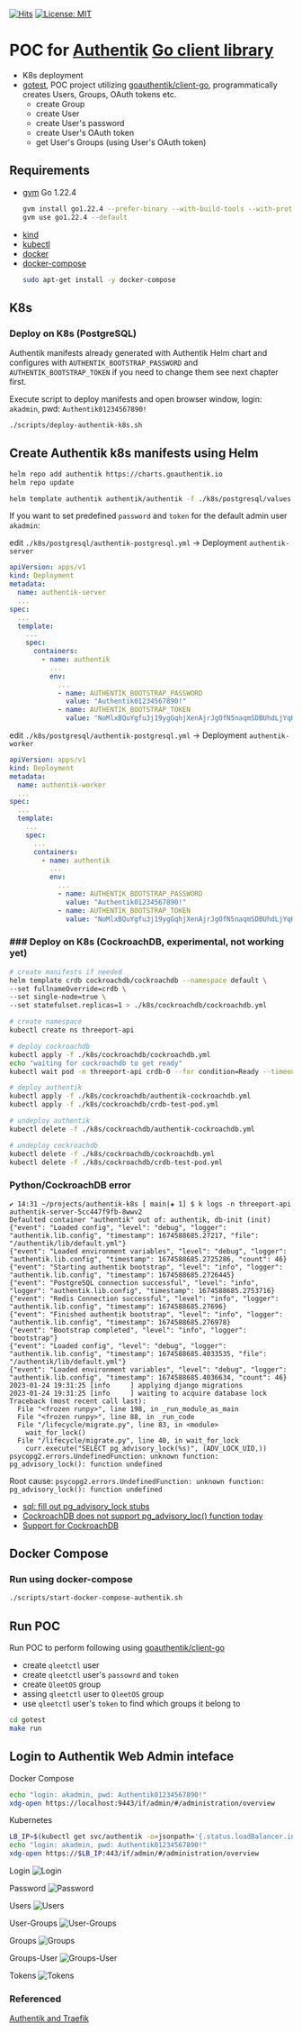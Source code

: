 [![Hits](https://hits.sh/github.com/AndriyKalashnykov/authentik-k8s.svg)](https://hits.sh/github.com/AndriyKalashnykov/authentik-k8s/)
[![License: MIT](https://img.shields.io/badge/License-MIT-brightgreen.svg)](https://opensource.org/licenses/MIT)
# POC for [Authentik](https://goauthentik.io/) [Go client library](https://github.com/goauthentik/client-go)

- K8s deployment
- [gotest](/gotest), POC project utilizing [goauthentik/client-go](https://github.com/goauthentik/client-go), programmatically creates Users, Groups, OAuth tokens etc.
  - create Group
  - create User
  - create User's password
  - create User's OAuth token
  - get User's Groups (using User's OAuth token)

## Requirements

- [gvm](https://github.com/moovweb/gvm) Go 1.22.4
    ```bash
    gvm install go1.22.4 --prefer-binary --with-build-tools --with-protobuf
    gvm use go1.22.4 --default
    ```
- [kind](https://kind.sigs.k8s.io/docs/user/quick-start/#installation)
- [kubectl](https://kubernetes.io/docs/tasks/tools/#kubectl)
- [docker](https://docs.docker.com/get-docker/)
- [docker-compose](https://docs.docker.com/compose/install/)
  ```bash
  sudo apt-get install -y docker-compose
  ```

## K8s

### Deploy on K8s (PostgreSQL)

Authentik manifests already generated with Authentik Helm chart and configures with `AUTHENTIK_BOOTSTRAP_PASSWORD` and `AUTHENTIK_BOOTSTRAP_TOKEN` if you need 
to change them see next chapter first.

Execute script to deploy manifests and open browser window, login: `akadmin`, pwd: `Authentik01234567890!`

```bash
./scripts/deploy-authentik-k8s.sh
```

## Create Authentik k8s manifests using Helm

```bash
helm repo add authentik https://charts.goauthentik.io
helm repo update

helm template authentik authentik/authentik -f ./k8s/postgresql/values.yml > ./k8s/postgresql/authentik-postgresql.yml
```

If you want to set predefined `password` and `token` for the default admin user `akadmin`:

edit `./k8s/postgresql/authentik-postgresql.yml` ->  Deployment `authentik-server`

```yaml
apiVersion: apps/v1
kind: Deployment
metadata:
  name: authentik-server
  ...
spec:
  ...
  template:
    ...
    spec:
      containers:
        - name: authentik
          ...
          env:            
            ...
            - name: AUTHENTIK_BOOTSTRAP_PASSWORD
              value: "Authentik01234567890!"
            - name: AUTHENTIK_BOOTSTRAP_TOKEN
              value: "NoMlxBQuYgfu3j19ygGqhjXenAjrJgOfN5naqmSDBUhdLjYqHKze7yyzY07H"
```

edit `./k8s/postgresql/authentik-postgresql.yml` ->  Deployment `authentik-worker`

```yaml
apiVersion: apps/v1
kind: Deployment
metadata:
  name: authentik-worker
  ...
spec:
  ...
  template:
    ...
    spec:
      ...
      containers:
        - name: authentik
          ...
          env:            
            ...
            - name: AUTHENTIK_BOOTSTRAP_PASSWORD
              value: "Authentik01234567890!"
            - name: AUTHENTIK_BOOTSTRAP_TOKEN
              value: "NoMlxBQuYgfu3j19ygGqhjXenAjrJgOfN5naqmSDBUhdLjYqHKze7yyzY07H"
```

### ### Deploy on K8s (CockroachDB, experimental, not working yet)

```bash
# create manifests if needed
helm template crdb cockroachdb/cockroachdb --namespace default \
--set fullnameOverride=crdb \
--set single-node=true \
--set statefulset.replicas=1 > ./k8s/cockroachdb/cockroachdb.yml

# create namespace
kubectl create ns threeport-api

# deploy cockroachdb
kubectl apply -f ./k8s/cockroachdb/cockroachdb.yml
echo "waiting for cockroachdb to get ready"
kubectl wait pod -n threeport-api crdb-0 --for condition=Ready --timeout=180s

# deploy authentik
kubectl apply -f ./k8s/cockroachdb/authentik-cockroachdb.yml
kubectl apply -f ./k8s/cockroachdb/crdb-test-pod.yml

# undeploy authentik
kubectl delete -f ./k8s/cockroachdb/authentik-cockroachdb.yml

# undeploy cockroachdb
kubectl delete -f ./k8s/cockroachdb/cockroachdb.yml
kubectl delete -f ./k8s/cockroachdb/crdb-test-pod.yml
```

### Python/CockroachDB error

```log
✔ 14:31 ~/projects/authentik-k8s [ main|✚ 1] $ k logs -n threeport-api authentik-server-5cc447f9fb-8wwv2 
Defaulted container "authentik" out of: authentik, db-init (init)
{"event": "Loaded config", "level": "debug", "logger": "authentik.lib.config", "timestamp": 1674588685.27217, "file": "/authentik/lib/default.yml"}
{"event": "Loaded environment variables", "level": "debug", "logger": "authentik.lib.config", "timestamp": 1674588685.2725286, "count": 46}
{"event": "Starting authentik bootstrap", "level": "info", "logger": "authentik.lib.config", "timestamp": 1674588685.2726445}
{"event": "PostgreSQL connection successful", "level": "info", "logger": "authentik.lib.config", "timestamp": 1674588685.2753716}
{"event": "Redis Connection successful", "level": "info", "logger": "authentik.lib.config", "timestamp": 1674588685.27696}
{"event": "Finished authentik bootstrap", "level": "info", "logger": "authentik.lib.config", "timestamp": 1674588685.276978}
{"event": "Bootstrap completed", "level": "info", "logger": "bootstrap"}
{"event": "Loaded config", "level": "debug", "logger": "authentik.lib.config", "timestamp": 1674588685.4033535, "file": "/authentik/lib/default.yml"}
{"event": "Loaded environment variables", "level": "debug", "logger": "authentik.lib.config", "timestamp": 1674588685.4036634, "count": 46}
2023-01-24 19:31:25 [info     ] applying django migrations
2023-01-24 19:31:25 [info     ] waiting to acquire database lock
Traceback (most recent call last):
  File "<frozen runpy>", line 198, in _run_module_as_main
  File "<frozen runpy>", line 88, in _run_code
  File "/lifecycle/migrate.py", line 83, in <module>
    wait_for_lock()
  File "/lifecycle/migrate.py", line 40, in wait_for_lock
    curr.execute("SELECT pg_advisory_lock(%s)", (ADV_LOCK_UID,))
psycopg2.errors.UndefinedFunction: unknown function: pg_advisory_lock(): function undefined

```

Root cause: `psycopg2.errors.UndefinedFunction: unknown function: pg_advisory_lock(): function undefined`

- [sql: fill out pg_advisory_lock stubs](https://github.com/cockroachdb/cockroach/issues/13546)
- [CockroachDB does not support pg_advisory_loc() function today](https://github.com/golang-migrate/migrate/issues/703)
- [Support for CockroachDB](https://github.com/goharbor/harbor/issues/8649)


## Docker Compose

### Run using docker-compose

```bash
./scripts/start-docker-compose-authentik.sh
```

## Run POC 

Run POC to perform following using [goauthentik/client-go](https://github.com/goauthentik/client-go)
- create `qleetctl` user 
- create `qleetctl` user's `passowrd` and `token`
- create `QleetOS` group
- assing `qleetctl` user to `QleetOS` group
- use `qleetctl` user's `token` to find which groups it belong to

```bash
cd gotest
make run
```

## Login to Authentik Web Admin inteface

Docker Compose
```bash
echo "login: akadmin, pwd: Authentik01234567890!"
xdg-open https://localhost:9443/if/admin/#/administration/overview
```

Kubernetes
```bash
LB_IP=$(kubectl get svc/authentik -o=jsonpath='{.status.loadBalancer.ingress[0].ip}')
echo "login: akadmin, pwd: Authentik01234567890!"
xdg-open https://$LB_IP:443/if/admin/#/administration/overview
```

Login
![](./docs/img/login.jpg "Login")

Password
![](./docs/img/password.jpg "Password")

Users
![](./docs/img/users.jpg "Users")

User-Groups
![](./docs/img/users-groups.jpg "User-Groups")

Groups
![](./docs/img/groups.jpg "Groups")

Groups-User
![](./docs/img/groups-users.jpg "Groups-User")

Tokens
![](./docs/img/tokens.jpg "Tokens")

### Referenced

[Authentik and Traefik](https://github.com/brokenscripts/authentik_traefik)
